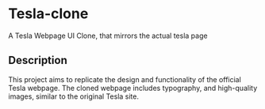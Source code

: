 # Tesla-clone
A Tesla Webpage UI Clone, that mirrors the actual tesla page
## Description

This project aims to replicate the design and functionality of the official Tesla webpage. The cloned webpage includes typography, and high-quality images, similar to the original Tesla site.

